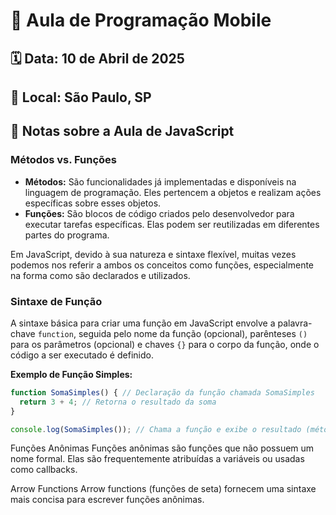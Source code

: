 # 📱 Aula de Programação Mobile

## 🗓️ Data: 10 de Abril de 2025
## 📍 Local: São Paulo, SP

## 📝 Notas sobre a Aula de JavaScript

### Métodos vs. Funções

* **Métodos:** São funcionalidades já implementadas e disponíveis na linguagem de programação. Eles pertencem a objetos e realizam ações específicas sobre esses objetos.
* **Funções:** São blocos de código criados pelo desenvolvedor para executar tarefas específicas. Elas podem ser reutilizadas em diferentes partes do programa.

Em JavaScript, devido à sua natureza e sintaxe flexível, muitas vezes podemos nos referir a ambos os conceitos como funções, especialmente na forma como são declarados e utilizados.

### Sintaxe de Função

A sintaxe básica para criar uma função em JavaScript envolve a palavra-chave `function`, seguida pelo nome da função (opcional), parênteses `()` para os parâmetros (opcional) e chaves `{}` para o corpo da função, onde o código a ser executado é definido.

**Exemplo de Função Simples:**

```javascript
function SomaSimples() { // Declaração da função chamada SomaSimples
  return 3 + 4; // Retorna o resultado da soma
}

console.log(SomaSimples()); // Chama a função e exibe o resultado (método console.log)
```



Funções Anônimas
Funções anônimas são funções que não possuem um nome formal. Elas são frequentemente atribuídas a variáveis ou usadas como callbacks.

Arrow Functions
Arrow functions (funções de seta) fornecem uma sintaxe mais concisa para escrever funções anônimas.